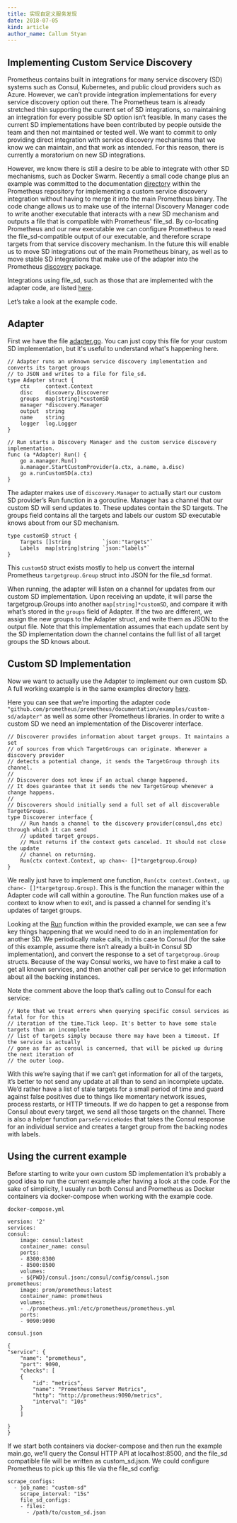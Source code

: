 ```yaml
---
title: 实现自定义服务发现
date: 2018-07-05
kind: article
author_name: Callum Styan
---
```


## Implementing Custom Service Discovery

Prometheus contains built in integrations for many service discovery (SD) systems such as Consul,
Kubernetes, and public cloud providers such as Azure. However, we can’t provide integration
implementations for every service discovery option out there. The Prometheus team is already stretched
thin supporting the current set of SD integrations, so maintaining an integration for every possible SD
option isn’t feasible. In many cases the current SD implementations have been contributed by people
outside the team and then not maintained or tested well. We want to commit to only providing direct
integration with service discovery mechanisms that we know we can maintain, and that work as intended.
For this reason, there is currently a moratorium on new SD integrations.

However, we know there is still a desire to be able to integrate with other SD mechanisms, such as
Docker Swarm. Recently a small code change plus an example was committed to the documentation
[directory](https://github.com/prometheus/prometheus/tree/master/documentation/examples/custom-sd)
within the Prometheus repository for implementing a custom service discovery integration without having
to merge it into the main Prometheus binary. The code change allows us to make use of the internal
Discovery Manager code to write another executable that interacts with a new SD mechanism and outputs
a file that is compatible with Prometheus' file_sd. By co-locating Prometheus and our new executable
we can configure Prometheus to read the file_sd-compatible output of our executable, and therefore
scrape targets from that service discovery mechanism. In the future this will enable us to move SD
integrations out of the main Prometheus binary, as well as to move stable SD integrations that make
use of the adapter into the Prometheus
[discovery](https://github.com/prometheus/prometheus/tree/master/discovery) package.

Integrations using file_sd, such as those that are implemented with the adapter code, are listed
[here](https://prometheus.io/docs/operating/integrations/#file-service-discovery).

Let’s take a look at the example code.

## Adapter

First we have the file
[adapter.go](https://github.com/prometheus/prometheus/blob/master/documentation/examples/custom-sd/adapter/adapter.go).
You can just copy this file for your custom SD implementation, but it's useful to understand what's
happening here.

    // Adapter runs an unknown service discovery implementation and converts its target groups
    // to JSON and writes to a file for file_sd.
    type Adapter struct {
        ctx     context.Context
        disc    discovery.Discoverer
        groups  map[string]*customSD
        manager *discovery.Manager
        output  string
        name    string
        logger  log.Logger
    }

    // Run starts a Discovery Manager and the custom service discovery implementation.
    func (a *Adapter) Run() {
        go a.manager.Run()
        a.manager.StartCustomProvider(a.ctx, a.name, a.disc)
        go a.runCustomSD(a.ctx)
    }

The adapter makes use of `discovery.Manager` to actually start our custom SD provider’s Run function in
a goroutine. Manager has a channel that our custom SD will send updates to. These updates contain the
SD targets. The groups field contains all the targets and labels our custom SD executable knows about
from our SD mechanism.

    type customSD struct {
        Targets []string          `json:"targets"`
        Labels  map[string]string `json:"labels"`
    }

This `customSD` struct exists mostly to help us convert the internal Prometheus `targetgroup.Group`
struct into JSON for the file_sd format.

When running, the adapter will listen on a channel for updates from our custom SD implementation.
Upon receiving an update, it will parse the targetgroup.Groups into another `map[string]*customSD`,
and compare it with what’s stored in the `groups` field of Adapter. If the two are different, we assign
the new groups to the Adapter struct, and write them as JSON to the output file. Note that this
implementation assumes that each update sent by the SD implementation down the channel contains
the full list of all target groups the SD knows about.

## Custom SD Implementation

Now we want to actually use the Adapter to implement our own custom SD. A full working example is in
the same examples directory
[here](https://github.com/prometheus/prometheus/blob/master/documentation/examples/custom-sd/adapter-usage/main.go).

Here you can see that we’re importing the adapter code
`"github.com/prometheus/prometheus/documentation/examples/custom-sd/adapter"` as well as some other
Prometheus libraries. In order to write a custom SD we need an implementation of the Discoverer interface.

    // Discoverer provides information about target groups. It maintains a set
    // of sources from which TargetGroups can originate. Whenever a discovery provider
    // detects a potential change, it sends the TargetGroup through its channel.
    //
    // Discoverer does not know if an actual change happened.
    // It does guarantee that it sends the new TargetGroup whenever a change happens.
    //
    // Discoverers should initially send a full set of all discoverable TargetGroups.
    type Discoverer interface {
        // Run hands a channel to the discovery provider(consul,dns etc) through which it can send
        // updated target groups.
        // Must returns if the context gets canceled. It should not close the update
        // channel on returning.
        Run(ctx context.Context, up chan<- []*targetgroup.Group)
    }

We really just have to implement one function, `Run(ctx context.Context, up chan<- []*targetgroup.Group)`.
This is the function the manager within the Adapter code will call within a goroutine. The Run function
makes use of a context to know when to exit, and is passed a channel for sending it's updates of target groups.

Looking at the [Run](https://github.com/prometheus/prometheus/blob/master/documentation/examples/custom-sd/adapter-usage/main.go#L153-L211)
function within the provided example, we can see a few key things happening that we would need to do
in an implementation for another SD. We periodically make calls, in this case to Consul (for the sake
of this example, assume there isn’t already a built-in Consul SD implementation), and convert the
response to a set of `targetgroup.Group` structs. Because of the way Consul works, we have to first make
a call to get all known services, and then another call per service to get information about all the
backing instances.

Note the comment above the loop that’s calling out to Consul for each service:

    // Note that we treat errors when querying specific consul services as fatal for for this
    // iteration of the time.Tick loop. It's better to have some stale targets than an incomplete
    // list of targets simply because there may have been a timeout. If the service is actually
    // gone as far as consul is concerned, that will be picked up during the next iteration of
    // the outer loop.

With this we’re saying that if we can’t get information for all of the targets, it’s better to not
send any update at all than to send an incomplete update. We’d rather have a list of stale targets
for a small period of time and guard against false positives due to things like momentary network
issues, process restarts, or HTTP timeouts. If we do happen to get a response from Consul about every
target, we send all those targets on the channel. There is also a helper function `parseServiceNodes`
that takes the Consul response for an individual service and creates a target group from the backing
nodes with labels.

## Using the current example

Before starting to write your own custom SD implementation it’s probably a good idea to run the current
example after having a look at the code. For the sake of simplicity, I usually run both Consul and
Prometheus as Docker containers via docker-compose when working with the example code.

`docker-compose.yml`

    version: '2'
    services:
    consul:
        image: consul:latest
        container_name: consul
        ports:
        - 8300:8300
        - 8500:8500
        volumes:
        - ${PWD}/consul.json:/consul/config/consul.json
    prometheus:
        image: prom/prometheus:latest
        container_name: prometheus
        volumes:
        - ./prometheus.yml:/etc/prometheus/prometheus.yml
        ports:
        - 9090:9090

`consul.json`

    {
    "service": {
        "name": "prometheus",
        "port": 9090,
        "checks": [
        {
            "id": "metrics",
            "name": "Prometheus Server Metrics",
            "http": "http://prometheus:9090/metrics",
            "interval": "10s"
        }
        ]

    }
    }

If we start both containers via docker-compose and then run the example main.go, we’ll query the Consul
HTTP API at localhost:8500, and the file_sd compatible file will be written as custom_sd.json. We could
configure Prometheus to pick up this file via the file_sd config:

    scrape_configs:
      - job_name: "custom-sd"
        scrape_interval: "15s"
        file_sd_configs:
        - files:
          - /path/to/custom_sd.json
